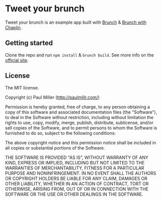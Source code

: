 # Tweet your brunch
Tweet your brunch is an example app built with [Brunch](http://brunch.io) &
[Brunch with Chaplin](https://github.com/paulmillr/brunch-with-chaplin).

## Getting started
Clone the repo and run `npm install` & `brunch build`.
See more info on the [official site](http://brunch.io).

## License
The MIT license.

Copyright (c) Paul Miller (http://paulmillr.com/)

Permission is hereby granted, free of charge, to any person obtaining a copy of
this software and associated documentation files (the "Software"), to deal in
the Software without restriction, including without limitation the rights to
use, copy, modify, merge, publish, distribute, sublicense, and/or sell copies
of the Software, and to permit persons to whom the Software is furnished to do
so, subject to the following conditions:

The above copyright notice and this permission notice shall be included in all
copies or substantial portions of the Software.

THE SOFTWARE IS PROVIDED "AS IS", WITHOUT WARRANTY OF ANY KIND, EXPRESS OR
IMPLIED, INCLUDING BUT NOT LIMITED TO THE WARRANTIES OF MERCHANTABILITY,
FITNESS FOR A PARTICULAR PURPOSE AND NONINFRINGEMENT. IN NO EVENT SHALL THE
AUTHORS OR COPYRIGHT HOLDERS BE LIABLE FOR ANY CLAIM, DAMAGES OR OTHER
LIABILITY, WHETHER IN AN ACTION OF CONTRACT, TORT OR OTHERWISE, ARISING FROM,
OUT OF OR IN CONNECTION WITH THE SOFTWARE OR THE USE OR OTHER DEALINGS IN THE
SOFTWARE.
